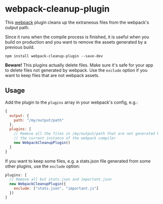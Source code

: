 # webpack-cleanup-plugin

This [webpack](http://webpack.github.io) plugin cleans up the extraneous files
from the webpack's output path.

Since it runs when the compile process is finished, it is useful when you build
on production and you want to remove the assets generated by a previous build.

```
npm install webpack-cleanup-plugin --save-dev
```

**Beware!** This plugins actually delete files. Make sure it's safe for your app
to delete files not generated by webpack. Use the `exclude` option if you want to
keep files that are not webpack assets.


## Usage

Add the plugin to the `plugins` array in your webpack's config, e.g.:

```js
{
  output: {
    path: "/my/output/path"
  },
  plugins: [
    // Remove all the files in /my/output/path that are not generated by the
    // the current instance of the webpack compiler
    new WebpackCleanupPlugin()
  ]
}
```

If you want to keep some files, e.g. a stats.json file generated from some other
plugins, use the `exclude` option:

```js
plugins: [
  // Remove all but stats.json and important.json
  new WebpackCleanupPlugin({
    exclude: ["stats.json", "important.js"]
  })
]
```
